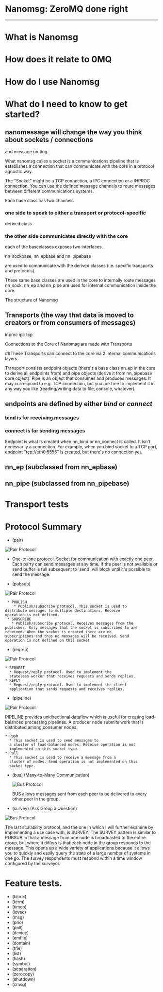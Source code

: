 # Nanomsg: ZeroMQ done right

---
# What is Nanomsg
# How does it relate to 0MQ
# How do I use Nanomsg

# What do I need to know to get started?

## nanomessage will change the way you think about sockets / connections
and message routing.

What nanomsg calles a socket is a communications pipeline that is establishes a connection that can communicate with the core in a protocol agnostic way.

The "Socket" might be a TCP connection, a IPC connection or a INPROC connection.
 You can use the defined message channels to route messages between different communications systems.

Each base class has two channels
### one side to speak to either a transport or protocol-specific
derived class
### the other side communicates directly with the core

each of the baseclasses exposes two interfaces.

nn_sockbase, nn_epbase and nn_pipebase

are used to communicate with the derived classes
(i.e. specific transports and protocols).

These same base classes are used in the core to internally route messages
nn_sock, nn_ep and nn_pipe are used for internal communication inside the core.


The structure of Nanomsg

Transports (the way that data is moved to creators or from consumers of messages)
----
inproc
ipc
tcp



Connections to the Core of Nanomsg are made with Transports

##These Transports can connect to the core via 2 internal communications layers

Transport consists endpoint objects (there's a base class nn_ep in the core to derive all endpoints from) and pipe objects (derive it from nn_pipebase core object).
Pipe is an object that consumes and produces messages. It may correspond to e.g. TCP connection, but you are free to implement it in any way you like (reading/writing data to file, console, whatever).


## endpoints are defined by either *bind* or *connect*
### bind is for receiving messages
### connect is for sending messages


Endpoint is what is created when nn_bind or nn_connect is called. It isn't necessarily a connection. For example, when you bind socket to a TCP port, endpoint "tcp://eth0:5555" is created, but there's no connection yet.

## nn_ep (subclassed from nn_epbase)

## nn_pipe (subclassed from nn_pipebase)


#  Transport tests

#  Protocol Summary

  * (pair)

   ![Pair Protocol](http://www.bravenewgeek.com/wp-content/uploads/2014/06/pair.png "Pair")

   * One-to-one protocol. Socket for communication with exactly
        one peer. Each party can send messages at any time. If the
        peer is not available or send buffer is full subsequent
        to 'send' will block until it's possible to send the
        message.


  * (pubsub)

   ![Pair Protocol](http://www.bravenewgeek.com/wp-content/uploads/2014/06/pubsub.png "Pair")

     * PUBLISH
        * Publish/subscribe protocol. This socket is used to
    distribute messages to multiple destinations. Receive
    operation is not defined.
     * SUBSCRIBE
       * Publish/subscribe protocol. Receives messages from the
    publisher. Only messages that the socket is subscribed to are
    received. When the socket is created there are no
    subscriptions and thus no messages will be received. Send
    operation is not defined on this socket
  * (reqrep)

  ![Pair Protocol](http://www.bravenewgeek.com/wp-content/uploads/2014/06/reqrep.png "Pair")

    * REQUEST
      * Request/reply protocol. Used to implement the
      stateless worker that receives requests and sends replies.
    * REPLY
      * Request/reply protocol. Used to implement the client
      application that sends requests and receives replies.
  * (pipeline)

  ![Pair Protocol](http://www.bravenewgeek.com/wp-content/uploads/2014/06/pipeline.png)

  PIPELINE provides unidirectional dataflow which is useful for creating load-balanced processing pipelines. A producer node submits work that is distributed among consumer nodes.

    * Push
      * This socket is used to send messages to
      a cluster of load-balanced nodes. Receive operation is not
      implemented on this socket type.
    * Pull
      * This socket is used to receive a message from a
      cluster of nodes. Send operation is not implemented on this
      socket type.


  * (bus)  (Many-to-Many Communication)

      ![Bus Protocol](  http://www.bravenewgeek.com/wp-content/uploads/2014/06/bus.png)

      BUS allows messages sent from each peer to be delivered to every other peer in the group.


  * (survey) (Ask Group a Question)

  ![Bus Protocol]( http://www.bravenewgeek.com/wp-content/uploads/2014/06/survey.png)

  The last scalability protocol, and the one in which I will further examine by implementing a use case with, is SURVEY. The SURVEY pattern is similar to PUBSUB in that a message from one node is broadcasted to the entire group, but where it differs is that each node in the group responds to the message. This opens up a wide variety of applications because it allows you to quickly and easily query the state of a large number of systems in one go. The survey respondents must respond within a time window configured by the surveyor.



#  Feature tests.
  * (block)
  * (term)
  * (timeo)
  * (iovec)
  * (msg)
  * (prio)
  * (poll)
  * (device)
  * (emfile)
  * (domain)
  * (trie)
  * (list)
  * (hash)
  * (symbol)
  * (separation)
  * (zerocopy)
  * (shutdown)
  * (cmsg)
